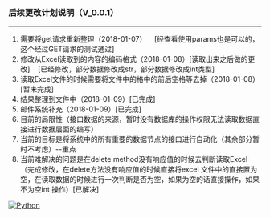 ### 后续更改计划说明（V_0.0.1）

------------
1. 需要将get请求重新整理（2018-01-07）
    [经查看使用params也是可以的，这个经过GET请求的测试通过]
2. 修改从Excel读取到的内容的编码格式（2018-01-08）[读取出来之后做的更改]
    [已经修改，部分数据修改成str，部分数据修改成int类型]
3. 读取Excel文件的时候需要将文件中的格中的前后空格等去掉（2018-01-08）[暂未完成]
4. 结果整理到文件中（2018-01-09）[已完成]
5. 邮件系统补充（2018-01-09）[已完成]
6. 目前的局限性（接口数据的来源，暂时没有数据库的操作权限无法读取数据直接进行数据层面的编写）
7. 当前的目标是将系统中的所有重要的数据节点的接口进行自动化（其余部分暂时不考虑）--重点
8. 当前难解决的问题是在delete method没有响应值的时候去判断读取Excel（完成修改，在delete方法没有响应值的时候直接将excel 文件中的直接置为空，在读取数据的时候进行一次判断是否为空，如果为空的话直接操作，如果不为空int 操作）[已解决]





[![Python](https://ss2.bdstatic.com/70cFvnSh_Q1YnxGkpoWK1HF6hhy/it/u=3396642439,2113025435&fm=27&gp=0.jpg "Python")](https://ss2.bdstatic.com/70cFvnSh_Q1YnxGkpoWK1HF6hhy/it/u=3396642439,2113025435&fm=27&gp=0.jpg "Python")
